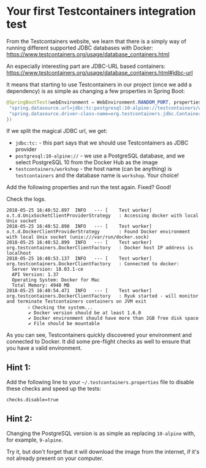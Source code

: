 # Your first Testcontainers integration test

From the Testcontainers website, we learn that there is a simply way of running different supported JDBC databases with Docker:  
https://www.testcontainers.org/usage/database_containers.html

An especially interesting part are JDBC-URL based containers:  
https://www.testcontainers.org/usage/database_containers.html#jdbc-url

It means that starting to use Testcontainers in our project (once we add a dependency) is as simple as changing a few properties in Spring Boot:
```java
@SpringBootTest(webEnvironment = WebEnvironment.RANDOM_PORT, properties = {
 "spring.datasource.url=jdbc:tc:postgresql:10-alpine://testcontainers/workshop",
 "spring.datasource.driver-class-name=org.testcontainers.jdbc.ContainerDatabaseDriver"
})
```

If we split the magical JDBC url, we get:
- `jdbc:tc:` - this part says that we should use Testcontainers as JDBC provider
- `postgresql:10-alpine://` - we use a PostgreSQL database, and we select PostgreSQL 10 from the Docker Hub as the image
- `testcontainers/workshop` - the host name (can be anything) is `testcontainers` and the database name is `workshop`. Your choice!

Add the following properties and run the test again. Fixed? Good!

Check the logs.
```
2018-05-25 16:40:52.897  INFO   --- [    Test worker] o.t.d.UnixSocketClientProviderStrategy   : Accessing docker with local Unix socket
2018-05-25 16:40:52.898  INFO   --- [    Test worker] o.t.d.DockerClientProviderStrategy       : Found Docker environment with local Unix socket (unix:///var/run/docker.sock)
2018-05-25 16:40:52.899  INFO   --- [    Test worker] org.testcontainers.DockerClientFactory   : Docker host IP address is localhost
2018-05-25 16:40:53.137  INFO   --- [    Test worker] org.testcontainers.DockerClientFactory   : Connected to docker: 
  Server Version: 18.03.1-ce
  API Version: 1.37
  Operating System: Docker for Mac
  Total Memory: 4948 MB
2018-05-25 16:40:54.471  INFO   --- [    Test worker] org.testcontainers.DockerClientFactory   : Ryuk started - will monitor and terminate Testcontainers containers on JVM exit
        ℹ︎ Checking the system...
        ✔ Docker version should be at least 1.6.0
        ✔ Docker environment should have more than 2GB free disk space
        ✔ File should be mountable
```

As you can see, Testcontainers quickly discovered your environment and connected to Docker. It did some pre-flight checks as well to ensure that you have a valid environment.

## Hint 1:
Add the following line to your `~/.testcontainers.properties` file to disable these checks and speed up the tests:
```
checks.disable=true
```

## Hint 2:
Changing the PostgreSQL version is as simple as replacing `10-alpine` with, for example, `9-alpine`. 

Try it, but don't forget that it will download the image from the internet, if it's not already present on your computer.
